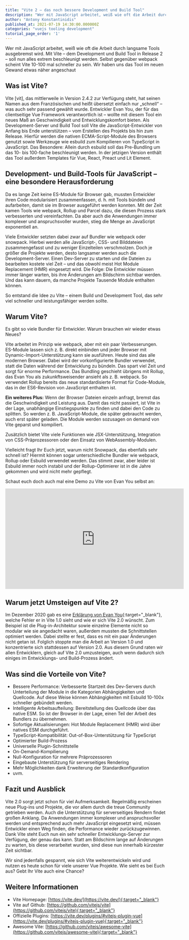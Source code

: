 ```yaml
---
title: "Vite 2 – das noch bessere Development und Build Tool"
description: "Wer mit JavaScript arbeitet, weiß wie oft die Arbeit durch langsame Tools ausgebremst wird. Mit Vite soll nun alles extrem beschleunigt werden. Selbst gegenüber webpack scheint Vite 10-100 mal schneller zu sein. Wir haben uns das Tool im neuen Gewand etwas näher angeschaut."
author: "Antony Konstantinidis"
published_at: 2021-07-19 14:30:00.000000Z
categories: "vuejs tooling development"
tutorial_page_order: '1'
---
```


Wer mit JavaScript arbeitet, weiß wie oft die Arbeit durch langsame Tools ausgebremst wird. Mit Vite – dem Development und Build Tool in Release 2 – soll nun alles extrem beschleunigt werden. Selbst gegenüber webpack scheint Vite 10-100 mal schneller zu sein. Wir haben uns das Tool im neuen Gewand etwas näher angeschaut

## Was ist Vite?

Vite [vit], das mittlerweile in Version 2.4.2 zur Verfügung steht, hat seinen Namen aus dem Französischen und heißt übersetzt einfach nur „schnell“ – was auch sehr passend gewählt wurde. Entwickler Evan You, der für das clientseitige Vue Framework verantwortlich ist – wollte mit diesem Tool ein neues Maß an Geschwindigkeit und Entwicklungskomfort bieten. Als Development-Server und Build Tool soll Vite die JavaScript-Entwickler von Anfang bis Ende unterstützen – vom Erstellen des Projekts bis hin zum Release. Hierfür werden die nativen ECMA-Script-Module des Browsers genutzt sowie Werkzeuge wie esbuild zum Kompilieren von TypeScript in JavaScript. Das Besondere: Allein durch esbuild soll das Pre-Bundling um das 10- bis 100-fache beschleunigt werden.
In der jetzigen Version enthält das Tool außerdem Templates für Vue, React, Preact und Lit Element.

## Development- und Build-Tools für JavaScript – eine besondere Herausforderung

Da es lange Zeit keine ES-Module für Browser gab, mussten Entwickler ihren Code modularisiert zusammenfassen, d. h. mit Tools bündeln und aufarbeiten, damit sie im Browser ausgeführt werden konnten. Mit der Zeit kamen Tools wie webpack, Rollup und Parcel dazu, die diesen Prozess stark verbesserten und vereinfachten. Da aber auch die Anwendungen immer komplexer und anspruchsvoller wurden, stieg die Menge an JavaScript exponentiell an.

Viele Entwickler setzten dabei zwar auf Bundler wie webpack oder snowpack. Hierbei werden alle JavaScript-, CSS- und Bilddateien zusammengefasst und zu weniger Einzelteilen verschmolzen. Doch je größer die Projekte werden, desto langsamer werden auch die Development-Server. Einen Dev-Server zu starten und die Dateien zu bearbeiten kostete viel Zeit – und das obwohl meist Hot Module Replacement (HMR) eingesetzt wird. Die Folge: Die Entwickler müssen immer länger warten, bis ihre Änderungen am Bildschirm sichtbar werden. Und das kann dauern, da manche Projekte Tausende Module enthalten können.

So entstand die Idee zu Vite – einem Build und Development Tool, das sehr viel schneller und leistungsfähiger werden sollte.

## Warum Vite?

Es gibt so viele Bundler für Entwickler. Warum brauchen wir wieder etwas Neues?

Vite arbeitet im Prinzip wie webpack, aber mit ein paar Verbesserungen. ES-Module lassen sich z. B. direkt einbinden und jeder Browser mit Dynamic-Import-Unterstützung kann sie ausführen. Heute sind das alle modernen Browser. Dabei wird der vorkonfigurierte Bundler verwendet, statt die Daten während der Entwicklung zu bündeln. Das spart viel Zeit und sorgt für enorme Performance. Das Bundling geschieht übrigens mit Rollup, das Evan You als zukunkftsweisender ansieht als z. B. webpack. So verwendet Rollup bereits das neue standardisierte Format für Code-Module, das in der ES6-Revision von JavaScript enthalten ist.

**Ein weiteres Plus:** Wenn der Browser Dateien einzeln anfragt, bremst das die Geschwindigkeit und Leistung aus. Damit das nicht passiert, ist Vite in der Lage, unabhängige Einstiegspunkte zu finden und dabei den Code zu splitten. So werden z. B. JavaScript-Module, die später gebraucht werden, auch erst später geladen. Die Module werden sozusagen on demand von Vite geparst und kompiliert.

Zusätzlich bietet Vite viele Funktionen wie JSX-Unterstützung, Integration von CSS-Präprozessoren oder den Einsatz von WebAssembly-Modulen.

Vielleicht fragt Ihr Euch jetzt, warum nicht Snowpack, das ebenfalls sehr schnell ist? Hiermit können sogar unterschiedliche Bundler wie webpack, Rollup oder Esbuild verwendet werden. Das stimmt zwar, aber leider ist Esbuild immer noch instabil und der Rollup-Optimierer ist in die Jahre gekommen und wird nicht mehr gepflegt.

Schaut euch doch auch mal eine Demo zu Vite von Evan You selbst an:

<iframe width="560" height="315" src="https://www.youtube-nocookie.com/embed/Pgsges6rw0o" title="YouTube video player" frameborder="0" allow="accelerometer; autoplay; clipboard-write; encrypted-media; gyroscope; picture-in-picture" allowfullscreen></iframe>

## Warum jetzt Umsteigen auf Vite 2?

Im Dezember 2020 gab es eine [Erklärung von Evan You](https://github.com/vitejs/vite/issues/1207){:target="_blank"}, welche Fehler er in Vite 1.0 sieht und wie er sich Vite 2.0 wünscht. Zum Beispiel ist die Plug-in-Architektur sowie einzelne Elemente nicht so modular wie sie angedacht waren, außerdem mussten die Schnittstellen optimiert werden. Dabei stellte er fest, dass es mit ein paar Änderungen nicht getan ist. Folglich stoppte man die Arbeit an Version 1.0 und konzentrierte sich stattdessen auf Version 2.0. Aus diesem Grund raten wir allen Entwicklern, gleich auf Vite 2.0 umzusteigen, auch wenn dadurch sich einiges im Entwicklungs- und Build-Prozess ändert.

## Was sind die Vorteile von Vite?

- Bessere Performance: Verbesserte Startzeit des Dev-Servers durch Unterteilung der Module in die Kategorien Abhängigkeiten und Quellcode. Auf diese Weise können Abhängigkeiten mit Esbuild 10-100x schneller gebündelt werden.
- Intelligente Arbeitsaufteilung: Bereitstellung des Quellcode über das native ESM. So ist der Browser in der Lage, einen Teil der Arbeit des Bundlers zu übernehmen.
- Sofortige Aktualisierungen: Hot Module Replacement (HMR) wird über natives ESM durchgeführt.
- TypeScript-Kompatibilität: Out-of-Box-Unterstützung für TypeScript
- Optimierter Build-Prozess
- Universelle Plugin-Schnittstelle
- On-Demand-Kompilierung
- Null-Konfiguration für mehrere Präprozessoren
- Eingebaute Unterstützung für serverseitiges Rendering
- Mehr Möglichkeiten dank Erweiterung der Standardkonfiguration
- uvm.

## Fazit und Ausblick

Vite 2.0 sorgt jetzt schon für viel Aufmerksamkeit. Regelmäßig erscheinen neue Plug-ins und Projekte, die vor allem durch die treue Community getrieben werden. Auch die Unterstützung für serverseitiges Rendern findet großen Anklang.
Da Anwendungen immer komplexer und anspruchsvoller werden und entsprechend auch mehr JavaScript eingesetzt wird, müssen Entwickler einen Weg finden, die Performance wieder zurückzugewinnen. Dank Vite steht Euch nun ein sehr schneller Entwicklungs-Server zur Verfügung, der genau das kann. Statt am Bildschirm lange auf Änderungen zu warten, bis diese verarbeitet wurden, sind diese nun innerhalb kürzester Zeit sichtbar.

Wir sind jedenfalls gespannt, wie sich Vite weiterentwickeln wird und nutzen es heute schon für viele unserer Vue Projekte. Wie sieht es bei Euch aus? Gebt Ihr Vite auch eine Chance?

## Weitere Informationen

- Vite Homepage: [https://vite.dev/](https://vite.dev/){:target="_blank"}
- Vite auf Github: [https://github.com/vitejs/vite](https://github.com/vitejs/vite){:target="_blank"}
- Offizielle Plugins: [https://vite.dev/plugins/#vitejs-plugin-vue](https://vite.dev/plugins/#vitejs-plugin-vue){:target="_blank"}
- Awesome Vite: [https://github.com/vitejs/awesome-vite](https://github.com/vitejs/awesome-vite){:target="_blank"}

